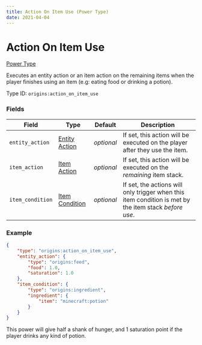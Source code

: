 ```yaml
---
title: Action On Item Use (Power Type)
date: 2021-04-04
---
```


# Action On Item Use

[Power Type](../power_types.md)

Executes an entity action or an item action on the remaining items when the player finishes using an item (e.g: eating food or drinking a potion).

Type ID: `origins:action_on_item_use`

### Fields

Field  | Type | Default | Description
-------|------|---------|-------------
`entity_action` | [Entity Action](../entity_actions.md) | _optional_ | If set, this action will be executed on the player after they use the item.
`item_action` | [Item Action](../item_actions.md) | _optional_ | If set, this action will be executed on the _remaining_ item stack.
`item_condition` | [Item Condition](../item_conditions.md) | _optional_ | If set, the actions will only trigger when this item condition is met by the item stack _before use_.


### Example
```json
{
    "type": "origins:action_on_item_use",
    "entity_action": {
        "type": "origins:feed",
        "food": 1.0,
        "saturation": 1.0
    },
    "item_condition": {
        "type": "origins:ingredient",
        "ingredient": {
            "item": "minecraft:potion"
        }
    }
}
```
This power will give half a shank of hunger, and 1 saturation point if the player drinks any kind of potion.